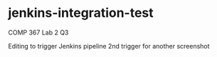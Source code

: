 # jenkins-integration-test
COMP 367 Lab 2 Q3

Editing to trigger Jenkins pipeline
2nd trigger for another screenshot
